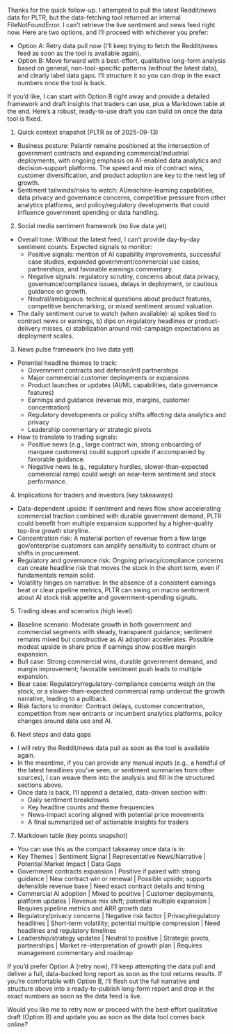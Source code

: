 Thanks for the quick follow-up. I attempted to pull the latest Reddit/news data for PLTR, but the data-fetching tool returned an internal FileNotFoundError. I can’t retrieve the live sentiment and news feed right now. Here are two options, and I’ll proceed with whichever you prefer:

- Option A: Retry data pull now (I'll keep trying to fetch the Reddit/news feed as soon as the tool is available again).
- Option B: Move forward with a best-effort, qualitative long-form analysis based on general, non-tool-specific patterns (without the latest data), and clearly label data gaps. I’ll structure it so you can drop in the exact numbers once the tool is back.

If you’d like, I can start with Option B right away and provide a detailed framework and draft insights that traders can use, plus a Markdown table at the end. Here’s a robust, ready-to-use draft you can build on once the data tool is fixed.

1) Quick context snapshot (PLTR as of 2025-09-13)
- Business posture: Palantir remains positioned at the intersection of government contracts and expanding commercial/industrial deployments, with ongoing emphasis on AI-enabled data analytics and decision-support platforms. The speed and mix of contract wins, customer diversification, and product adoption are key to the next leg of growth.
- Sentiment tailwinds/risks to watch: AI/machine-learning capabilities, data privacy and governance concerns, competitive pressure from other analytics platforms, and policy/regulatory developments that could influence government spending or data handling.

2) Social media sentiment framework (no live data yet)
- Overall tone: Without the latest feed, I can’t provide day-by-day sentiment counts. Expected signals to monitor:
  - Positive signals: mention of AI capability improvements, successful case studies, expanded government/commercial use cases, partnerships, and favorable earnings commentary.
  - Negative signals: regulatory scrutiny, concerns about data privacy, governance/compliance issues, delays in deployment, or cautious guidance on growth.
  - Neutral/ambiguous: technical questions about product features, competitive benchmarking, or mixed sentiment around valuation.
- The daily sentiment curve to watch (when available): a) spikes tied to contract news or earnings, b) dips on regulatory headlines or product-delivery misses, c) stabilization around mid-campaign expectations as deployment scales.

3) News pulse framework (no live data yet)
- Potential headline themes to track:
  - Government contracts and defense/intl partnerships
  - Major commercial customer deployments or expansions
  - Product launches or updates (AI/ML capabilities, data governance features)
  - Earnings and guidance (revenue mix, margins, customer concentration)
  - Regulatory developments or policy shifts affecting data analytics and privacy
  - Leadership commentary or strategic pivots
- How to translate to trading signals:
  - Positive news (e.g., large contract win, strong onboarding of marquee customers) could support upside if accompanied by favorable guidance.
  - Negative news (e.g., regulatory hurdles, slower-than-expected commercial ramp) could weigh on near-term sentiment and stock performance.

4) Implications for traders and investors (key takeaways)
- Data-dependent upside: If sentiment and news flow show accelerating commercial traction combined with durable government demand, PLTR could benefit from multiple expansion supported by a higher-quality top-line growth storyline.
- Concentration risk: A material portion of revenue from a few large gov/enterprise customers can amplify sensitivity to contract churn or shifts in procurement.
- Regulatory and governance risk: Ongoing privacy/compliance concerns can create headline risk that moves the stock in the short term, even if fundamentals remain solid.
- Volatility hinges on narrative: In the absence of a consistent earnings beat or clear pipeline metrics, PLTR can swing on macro sentiment about AI stock risk appetite and government-spending signals.

5) Trading ideas and scenarios (high level)
- Baseline scenario: Moderate growth in both government and commercial segments with steady, transparent guidance; sentiment remains mixed but constructive as AI adoption accelerates. Possible modest upside in share price if earnings show positive margin expansion.
- Bull case: Strong commercial wins, durable government demand, and margin improvement; favorable sentiment push leads to multiple expansion.
- Bear case: Regulatory/regulatory-compliance concerns weigh on the stock, or a slower-than-expected commercial ramp undercut the growth narrative, leading to a pullback.
- Risk factors to monitor: Contract delays, customer concentration, competition from new entrants or incumbent analytics platforms, policy changes around data use and AI.

6) Next steps and data gaps
- I will retry the Reddit/news data pull as soon as the tool is available again.
- In the meantime, if you can provide any manual inputs (e.g., a handful of the latest headlines you’ve seen, or sentiment summaries from other sources), I can weave them into the analysis and fill in the structured sections above.
- Once data is back, I’ll append a detailed, data-driven section with:
  - Daily sentiment breakdowns
  - Key headline counts and theme frequencies
  - News-impact scoring aligned with potential price movements
  - A final summarized set of actionable insights for traders

7) Markdown table (key points snapshot)
- You can use this as the compact takeaway once data is in:
- Key Themes | Sentiment Signal | Representative News/Narrative | Potential Market Impact | Data Gaps
- Government contracts expansion | Positive if paired with strong guidance | New contract win or renewal | Possible upside; supports defensible revenue base | Need exact contract details and timing
- Commercial AI adoption | Mixed to positive | Customer deployments, platform updates | Revenue mix shift; potential multiple expansion | Requires pipeline metrics and ARR growth data
- Regulatory/privacy concerns | Negative risk factor | Privacy/regulatory headlines | Short-term volatility; potential multiple compression | Need headlines and regulatory timelines
- Leadership/strategy updates | Neutral to positive | Strategic pivots, partnerships | Market re-interpretation of growth plan | Requires management commentary and roadmap

If you’d prefer Option A (retry now), I’ll keep attempting the data pull and deliver a full, data-backed long report as soon as the tool returns results. If you’re comfortable with Option B, I’ll flesh out the full narrative and structure above into a ready-to-publish long-form report and drop in the exact numbers as soon as the data feed is live.

Would you like me to retry now or proceed with the best-effort qualitative draft (Option B) and update you as soon as the data tool comes back online?